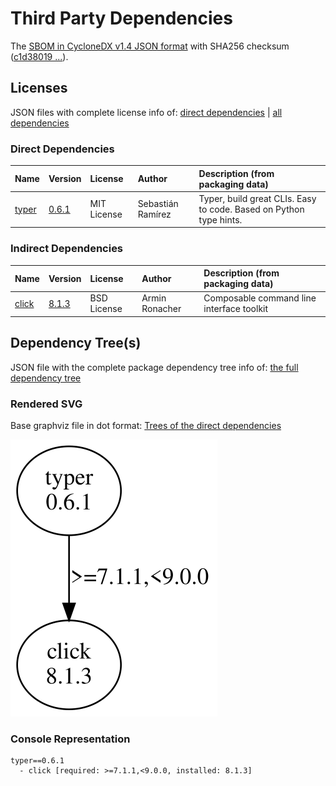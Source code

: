 # Third Party Dependencies

<!--[[[fill sbom_sha256()]]]-->
The [SBOM in CycloneDX v1.4 JSON format](https://github.com/sthagen/pilli/blob/default/sbom.json) with SHA256 checksum ([c1d38019 ...](https://raw.githubusercontent.com/sthagen/pilli/default/sbom.json.sha256 "sha256:c1d3801942c88031ee0800f331345dbcdc1a4d32cef1ac2fcb596d890dd8be20")).
<!--[[[end]]] (checksum: 46fcdf9d231ea19e3632572c286cc2e6)-->
## Licenses 

JSON files with complete license info of: [direct dependencies](direct-dependency-licenses.json) | [all dependencies](all-dependency-licenses.json)

### Direct Dependencies

<!--[[[fill direct_dependencies_table()]]]-->
| Name                                       | Version                                        | License     | Author            | Description (from packaging data)                                  |
|:-------------------------------------------|:-----------------------------------------------|:------------|:------------------|:-------------------------------------------------------------------|
| [typer](https://github.com/tiangolo/typer) | [0.6.1](https://pypi.org/project/typer/0.6.1/) | MIT License | Sebastián Ramírez | Typer, build great CLIs. Easy to code. Based on Python type hints. |
<!--[[[end]]] (checksum: c2be0428a1d266caf9c75abba361d512)-->

### Indirect Dependencies

<!--[[[fill indirect_dependencies_table()]]]-->
| Name                                          | Version                                        | License     | Author         | Description (from packaging data)         |
|:----------------------------------------------|:-----------------------------------------------|:------------|:---------------|:------------------------------------------|
| [click](https://palletsprojects.com/p/click/) | [8.1.3](https://pypi.org/project/click/8.1.3/) | BSD License | Armin Ronacher | Composable command line interface toolkit |
<!--[[[end]]] (checksum: dc3a866a7aa3332404bde3da87727cb9)-->

## Dependency Tree(s)

JSON file with the complete package dependency tree info of: [the full dependency tree](package-dependency-tree.json)

### Rendered SVG

Base graphviz file in dot format: [Trees of the direct dependencies](package-dependency-tree.dot.txt)

<img src="./package-dependency-tree.svg" alt="Trees of the direct dependencies" title="Trees of the direct dependencies"/>

### Console Representation

<!--[[[fill dependency_tree_console_text()]]]-->
````console
typer==0.6.1
  - click [required: >=7.1.1,<9.0.0, installed: 8.1.3]
````
<!--[[[end]]] (checksum: b2656df30f9cb30882884a23a14b0b10)-->
